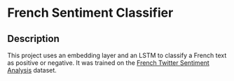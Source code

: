 # French Sentiment Classifier

## Description
This project uses an embedding layer and an LSTM to classify a French text as positive or negative.
It was trained on the [French Twitter Sentiment Analysis](https://www.kaggle.com/datasets/hbaflast/french-twitter-sentiment-analysis) dataset.
